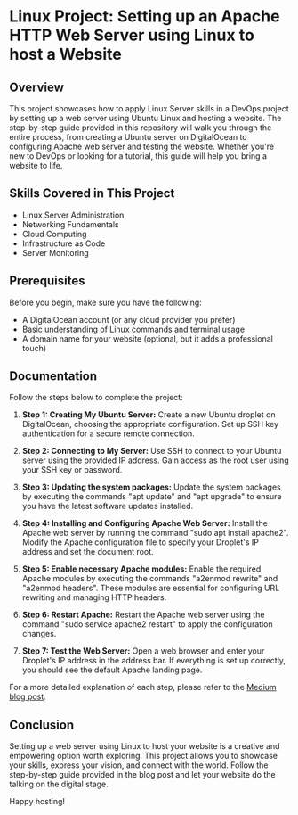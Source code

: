 # Linux Project: Setting up an Apache HTTP Web Server using Linux to host a Website

## Overview

This project showcases how to apply Linux Server skills in a DevOps project by setting up a web server using Ubuntu Linux and hosting a website. The step-by-step guide provided in this repository will walk you through the entire process, from creating a Ubuntu server on DigitalOcean to configuring Apache web server and testing the website. Whether you're new to DevOps or looking for a tutorial, this guide will help you bring a website to life.

## Skills Covered in This Project

- Linux Server Administration
- Networking Fundamentals
- Cloud Computing
- Infrastructure as Code
- Server Monitoring

## Prerequisites

Before you begin, make sure you have the following:

- A DigitalOcean account (or any cloud provider you prefer)
- Basic understanding of Linux commands and terminal usage
- A domain name for your website (optional, but it adds a professional touch)

## Documentation

Follow the steps below to complete the project:

1. **Step 1: Creating My Ubuntu Server:** Create a new Ubuntu droplet on DigitalOcean, choosing the appropriate configuration. Set up SSH key authentication for a secure remote connection.

2. **Step 2: Connecting to My Server:** Use SSH to connect to your Ubuntu server using the provided IP address. Gain access as the root user using your SSH key or password.

3. **Step 3: Updating the system packages:** Update the system packages by executing the commands "apt update" and "apt upgrade" to ensure you have the latest software updates installed.

4. **Step 4: Installing and Configuring Apache Web Server:** Install the Apache web server by running the command "sudo apt install apache2". Modify the Apache configuration file to specify your Droplet's IP address and set the document root.

5. **Step 5: Enable necessary Apache modules:** Enable the required Apache modules by executing the commands "a2enmod rewrite" and "a2enmod headers". These modules are essential for configuring URL rewriting and managing HTTP headers.

6. **Step 6: Restart Apache:** Restart the Apache web server using the command "sudo service apache2 restart" to apply the configuration changes.

7. **Step 7: Test the Web Server:** Open a web browser and enter your Droplet's IP address in the address bar. If everything is set up correctly, you should see the default Apache landing page.

For a more detailed explanation of each step, please refer to the [Medium blog post](https://medium.com/@michaelobasa2/2-linux-project-setting-up-an-apache-http-web-server-using-linux-to-host-a-website-d83fefe148be).

## Conclusion

Setting up a web server using Linux to host your website is a creative and empowering option worth exploring. This project allows you to showcase your skills, express your vision, and connect with the world. Follow the step-by-step guide provided in the blog post and let your website do the talking on the digital stage.

Happy hosting!

